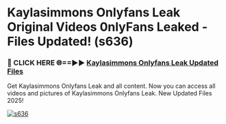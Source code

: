 # Kaylasimmons Onlyfans Leak Original Videos 0nlyFans Leaked - Files Updated! (s636)

<h3>🔴 CLICK HERE 🌐==►► <a href="https://tinyurl.com/x26r9saj" rel="nofollow">Kaylasimmons Onlyfans Leak Updated Files</a></h3>

Get Kaylasimmons Onlyfans Leak and all content. Now you can access all videos and pictures of Kaylasimmons Onlyfans Leak. New Updated Files 2025!

[![s636](https://i.imgur.com/LkgZPqh.gif)](https://tinyurl.com/x26r9saj)
